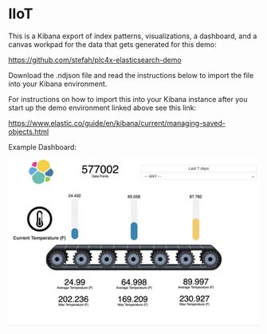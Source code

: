 # IIoT

This is a Kibana export of index patterns, visualizations, a dashboard, and a canvas workpad for the data that gets generated for this demo:

https://github.com/stefah/plc4x-elasticsearch-demo

Download the .ndjson file and read the instructions below to import the file into your Kibana environment.

For instructions on how to import this into your Kibana instance after you start up the demo environment linked above see this link:

https://www.elastic.co/guide/en/kibana/current/managing-saved-objects.html

Example Dashboard:

![IIoT Conveyor Belt Canvas Workpad](https://github.com/codingogre/IIoT/raw/master/IIoT%20Conveyor%20Belt%20Canvas%20Dashboard.png) <!-- .element height="50%" width="50%" -->
